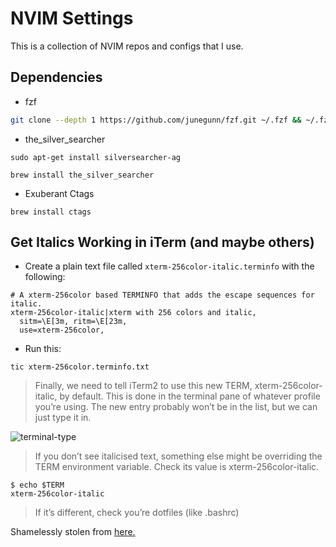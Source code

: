 # NVIM Settings

This is a collection of NVIM repos and configs that I use.

## Dependencies

* fzf
```bash
git clone --depth 1 https://github.com/junegunn/fzf.git ~/.fzf && ~/.fzf/install
```

* the_silver_searcher

```sudo apt-get install silversearcher-ag```

```brew install the_silver_searcher```

* Exuberant Ctags

```brew install ctags```

## Get Italics Working in iTerm (and maybe others)

* Create a plain text file called `xterm-256color-italic.terminfo` with the following:

```
# A xterm-256color based TERMINFO that adds the escape sequences for italic.
xterm-256color-italic|xterm with 256 colors and italic,
  sitm=\E[3m, ritm=\E[23m,
  use=xterm-256color,
```

* Run this:

```tic xterm-256color.terminfo.txt```

> Finally, we need to tell iTerm2 to use this new TERM, xterm-256color-italic, by default. This is done in the terminal pane of whatever profile you’re using. The new entry probably won’t be in the list, but we can just type it in.

![terminal-type](terminal-type.jpeg)

> If you don’t see italicised text, something else might be overriding the TERM environment variable. Check its value is xterm-256color-italic.

```
$ echo $TERM
xterm-256color-italic
```

> If it’s different, check you’re dotfiles (like .bashrc)

Shamelessly stolen from [here.](https://alexpearce.me/2014/05/italics-in-iterm2-vim-tmux/)
